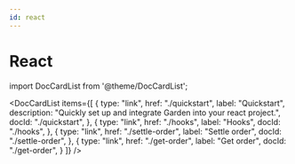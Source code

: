 ```yaml
---
id: react
---
```


# React

import DocCardList from '@theme/DocCardList';

<DocCardList
items={[
{
type: "link",
href: "./quickstart",
label: "Quickstart",
description: "Quickly set up and integrate Garden into your react project.",
docId: "./quickstart",
},
{
type: "link",
href: "./hooks",
label: "Hooks",
docId: "./hooks",
},
{
type: "link",
href: "./settle-order",
label: "Settle order",
docId: "./settle-order",
},
{
type: "link",
href: "./get-order",
label: "Get order",
docId: "./get-order",
}
]}
/>
